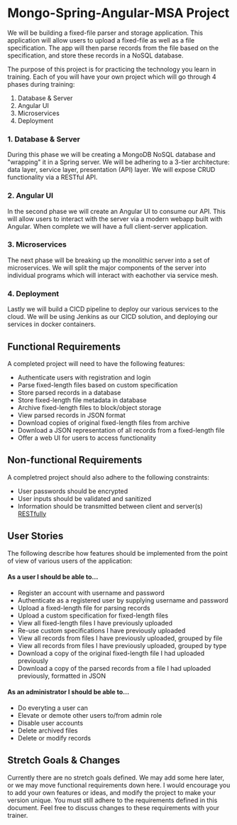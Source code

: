 # Mongo-Spring-Angular-MSA Project
We will be building a fixed-file parser and storage application. This application will allow users to upload a fixed-file as well as a file specification. The app will then parse records from the file based on the specification, and store these records in a NoSQL database.

The purpose of this project is for practicing the technology you learn in training. Each of you will have your own project which will go through 4 phases during training:
 1. Database & Server
 2. Angular UI
 3. Microservices
 4. Deployment

### 1. Database & Server
During this phase we will be creating a MongoDB NoSQL database and "wrapping" it in a Spring server. We will be adhering to a 3-tier architecture: data layer, service layer, presentation (API) layer. We will expose CRUD functionality via a RESTful API.

### 2. Angular UI
In the second phase we will create an Angular UI to consume our API. This will allow users to interact with the server via a modern webapp built with Angular. When complete we will have a full client-server application.

### 3. Microservices
The next phase will be breaking up the monolithic server into a set of microservices. We will split the major components of the server into individual programs which will interact with eachother via service mesh.

### 4. Deployment
Lastly we will build a CICD pipeline to deploy our various services to the cloud. We will be using Jenkins as our CICD solution, and deploying our services in docker containers.

## Functional Requirements
A completed project will need to have the following features:
 - Authenticate users with registration and login
 - Parse fixed-length files based on custom specification
 - Store parsed records in a database
 - Store fixed-length file metadata in database
 - Archive fixed-length files to block/object storage
 - View parsed records in JSON format
 - Download copies of original fixed-length files from archive
 - Download a JSON representation of all records from a fixed-length file
 - Offer a web UI for users to access functionality


## Non-functional Requirements
A completred project should also adhere to the following constraints:
 - User passwords should be encrypted
 - User inputs should be validated and sanitized
 - Information should be transmitted between client and server(s) [RESTfully](https://en.wikipedia.org/wiki/REST)




## User Stories
The following describe how features should be implemented from the point of view of various users of the application:

#### As a user I should be able to...
 - Register an account with username and password
 - Authenticate as a registered user by supplying username and password
 - Upload a fixed-length file for parsing records
 - Upload a custom specification for fixed-length files
 - View all fixed-length files I have previously uploaded
 - Re-use custom specifications I have previously uploaded
 - View all records from files I have previously uploaded, grouped by file
 - View all records from files I have previously uploaded, grouped by type
 - Download a copy of the original fixed-length file I had uploaded previously
 - Download a copy of the parsed records from a file I had uploaded previously, formatted in JSON
  
#### As an administrator I should be able to...
 - Do everyting a user can
 - Elevate or demote other users to/from admin role
 - Disable user accounts
 - Delete archived files
 - Delete or modify records

## Stretch Goals & Changes
Currently there are no stretch goals defined. We may add some here later, or we may move functional requirements down here. I would encourage you to add your own features or ideas, and modify the project to make your version unique. You must still adhere to the requirements defined in this document. Feel free to discuss changes to these requirements with your trainer.
